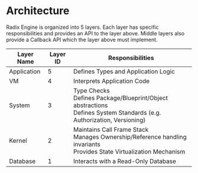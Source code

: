 # Architecture

Radix Engine is organized into 5 layers. Each layer has specific responsibilities and
provides an API to the layer above. Middle layers also provide a Callback API which the
layer above must implement.

| Layer Name  | Layer ID | Responsibilities                                                                                                          |
|-------------|----------|---------------------------------------------------------------------------------------------------------------------------|
| Application | 5        | Defines Types and Application Logic                                                                                       |
| VM          | 4        | Interprets Application Code                                                                                               |
| System      | 3        | Type Checks<br>Defines Package/Blueprint/Object abstractions<br>Defines System Standards (e.g. Authorization, Versioning) |
| Kernel      | 2        | Maintains Call Frame Stack<br>Manages Ownership/Reference handling invariants<br>Provides State Virtualization Mechanism  |
| Database    | 1        | Interacts with a Read-Only Database                                                                                       |

